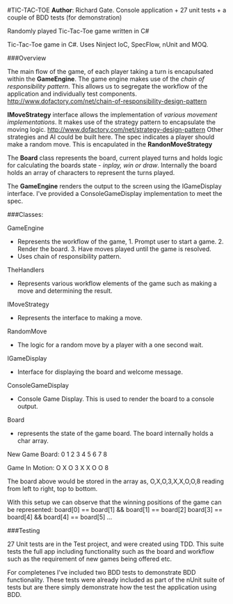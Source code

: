 #TIC-TAC-TOE
**Author**: Richard Gate.
Console application + 27 unit tests + a couple of BDD tests (for demonstration)
	
Randomly played Tic-Tac-Toe game written in C#

Tic-Tac-Toe game in C#. Uses Ninject IoC, SpecFlow, nUnit and MOQ.

###Overview

The main flow of the game, of each player taking a turn is encapulsated within the **GameEngine**.
The game engine makes use of the *chain of responsibility pattern*. This allows us to segregate the workflow of the application and individually test components.
http://www.dofactory.com/net/chain-of-responsibility-design-pattern

**IMoveStrategy** interface allows the implementation of *various movement implementations*. It makes use of the strategy pattern to encapsulate the moving logic.
http://www.dofactory.com/net/strategy-design-pattern
Other strategies and AI could be built here.
The spec indicates a player should make a random move. This is encapulated in the **RandonMoveStrategy**

The **Board** class represents the board, current played turns and holds logic for calculating the boards state - *inplay, win or draw*.
Internally the board holds an array of characters to represent the turns played.

The **GameEngine** renders the output to the screen using the IGameDisplay interface. I've provided a ConsoleGameDisplay implementation to meet the spec.

###Classes:

GameEngine
- Represents the workflow of the game, 1. Prompt user to start a game. 2. Render the board. 3. Have moves played until the game is resolved.
- Uses chain of responsibility pattern.

TheHandlers
- Represents various workflow elements of the game such as making a move and determining the result.

IMoveStrategy
- Represents the interface to making a move.

RandomMove
- The logic for a random move by a player with a one second wait.

IGameDisplay
- Interface for displaying the board and welcome message.

ConsoleGameDisplay
- Console Game Display. This is used to render the board to a console output.

Board
- represents the state of the game board. The board internally holds a char array.

New Game Board:
0  1  2
3  4  5
6  7  8

Game In Motion:
O  X  O
3  X  X
O  O  8

The board above would be stored in the array as, O,X,O,3,X,X,O,O,8 reading from left to right, top to bottom.

With this setup we can observe that the winning positions of the game can be represented:
board[0] == board[1] && board[1] == board[2]
board[3] == board[4] && board[4] == board[5]
...

###Testing

27 Unit tests are in the Test project, and were created using TDD. This suite tests the full app including functionality such as the board and workflow such as the requirement of new games being
 offered etc.

For completenes I've included two BDD tests to demonstrate BDD functionality. These tests were already included as part of the nUnit suite of tests but are there simply demonstrate how the test the application using BDD.
